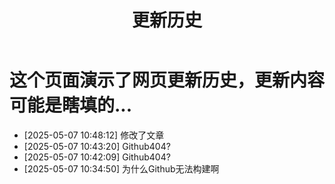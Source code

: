 ﻿---
title: 更新历史
slug: update
comments: true
image: Image_205729992560477.png
---
# 这个页面演示了网页更新历史，更新内容可能是瞎填的...
- [2025-05-07 10:48:12] 修改了文章
- [2025-05-07 10:43:20] Github404?
- [2025-05-07 10:42:09] Github404?
- [2025-05-07 10:34:50] 为什么Github无法构建啊


 
 
